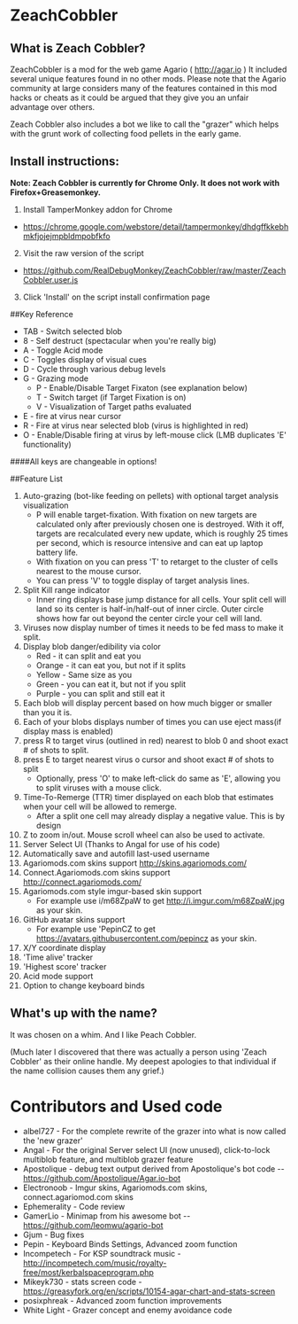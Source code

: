 # ZeachCobbler
## What is Zeach Cobbler?
ZeachCobbler is a mod for the web game Agario ( http://agar.io ) It included several unique features found in no other mods. Please note that the Agario community at large considers many of the features contained in this mod hacks or cheats as it could be argued that they give you an unfair advantage over others.

Zeach Cobbler also includes a bot we like to call the "grazer" which helps with the grunt work of collecting food pellets in the early game. 

## Install instructions:
**Note: Zeach Cobbler is currently for Chrome Only. It does not work with Firefox+Greasemonkey.**

1) Install TamperMonkey addon for Chrome 
* https://chrome.google.com/webstore/detail/tampermonkey/dhdgffkkebhmkfjojejmpbldmpobfkfo

2) Visit the raw version of the script 
* https://github.com/RealDebugMonkey/ZeachCobbler/raw/master/ZeachCobbler.user.js

3) Click 'Install' on the script install confirmation page

##Key Reference
* TAB - Switch selected blob
* 8 - Self destruct (spectacular when you're really big)
* A - Toggle Acid mode
* C - Toggles display of visual cues
* D - Cycle through various debug levels
* G - Grazing mode
  * P - Enable/Disable Target Fixaton (see explanation below)
  * T - Switch target (if Target Fixation is on)
  * V - Visualization of Target paths evaluated
* E - fire at virus near cursor
* R - Fire at virus near selected blob (virus is highlighted in red)
* O - Enable/Disable firing at virus by left-mouse click (LMB duplicates 'E' functionality)

####All keys are changeable in options!

##Feature List
1. Auto-grazing (bot-like feeding on pellets) with optional target analysis visualization
   * P will enable target-fixation. With fixation on new targets are calculated only after previously chosen one is destroyed. With it off, targets are recalculated every new update, which is roughly 25 times per second, which is resource intensive and can eat up laptop battery life. 
   * With fixation on you can press 'T' to retarget to the cluster of cells nearest to the mouse cursor.
   * You can press 'V' to toggle display of target analysis lines.
2. Split Kill range indicator
   * Inner ring displays base jump distance for all cells. Your split cell will land so its center is half-in/half-out of inner circle. Outer circle shows how far out beyond the center circle your cell will land.
3. Viruses now display number of times it needs to be fed mass to make it split.
4. Display blob danger/edibility via color
   * Red - it can split and eat you
   * Orange - it can eat you, but not if it splits
   * Yellow - Same size as you
   * Green - you can eat it, but not if you split
   * Purple - you can split and still eat it
5. Each blob will display percent based on how much bigger or smaller than you it is.
6. Each of your blobs displays number of times you can use eject mass(if display mass is enabled)
7. press R to target virus (outlined in red) nearest to blob 0 and shoot exact # of shots to split.
8. press E to target nearest virus o cursor and shoot exact # of shots to split
   * Optionally, press 'O' to make left-click do same as 'E', allowing you to split viruses with a mouse click.
9. Time-To-Remerge (TTR) timer displayed on each blob that estimates when your cell will be allowed to remerge.
   * After a split one cell may already display a negative value. This is by design
10. Z to zoom in/out. Mouse scroll wheel can also be used to activate.
11. Server Select UI (Thanks to Angal for use of his code)
12. Automatically save and autofill last-used username
13. Agariomods.com skins support http://skins.agariomods.com/ 
14. Connect.Agariomods.com skins support http://connect.agariomods.com/
15. Agariomods.com style imgur-based skin support 
    * For example use i/m68ZpaW to get http://i.imgur.com/m68ZpaW.jpg as your skin.
16. GitHub avatar skins support
    * For example use 'PepinCZ to get https://avatars.githubusercontent.com/pepincz as your skin.
17. X/Y coordinate display
18. 'Time alive' tracker
19. 'Highest score' tracker
20. Acid mode support
21. Option to change keyboard binds
 

## What's up with the name?
It was chosen on a whim. And I like Peach Cobbler.

(Much later I discovered that there was actually a person using 'Zeach Cobbler' as their online handle. My deepest apologies to that individual if the name collision causes them any grief.)

# Contributors and Used code
* albel727 - For the complete rewrite of the grazer into what is now called the 'new grazer'
* Angal - For the original Server select UI (now unused), click-to-lock multiblob feature, and multiblob grazer feature 
* Apostolique - debug text output derived from Apostolique's bot code -- https://github.com/Apostolique/Agar.io-bot
* Electronoob - Imgur skins, Agariomods.com skins, connect.agariomod.com skins
* Ephemerality - Code review
* GamerLio - Minimap from his awesome bot -- https://github.com/leomwu/agario-bot
* Gjum - Bug fixes
* Pepin - Keyboard Binds Settings, Advanced zoom function
* Incompetech - For KSP soundtrack music - http://incompetech.com/music/royalty-free/most/kerbalspaceprogram.php
* Mikeyk730 - stats screen code - https://greasyfork.org/en/scripts/10154-agar-chart-and-stats-screen
* posixphreak - Advanced zoom function improvements
* White Light - Grazer concept and enemy avoidance code
